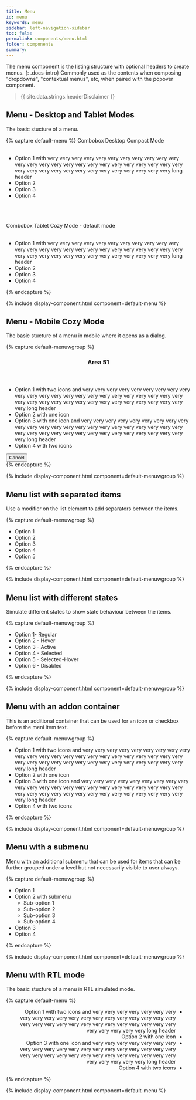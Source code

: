 ```yaml
---
title: Menu
id: menu
keywords: menu
sidebar: left-navigation-sidebar
toc: false
permalink: components/menu.html
folder: components
summary:
---
```


The menu component is the listing structure with optional headers to create menus.
{: .docs-intro}
Commonly used as the contents when composing "dropdowns", "contextual menus", etc, when paired with the popover component.

> {{ site.data.strings.headerDisclaimer }}

## Menu - Desktop and Tablet Modes

The basic stucture of a menu.

{% capture default-menu %}
<label class="fd-form-label">
Combobox Desktop Compact Mode
</label>
<br/>
<br/>

<nav class="fd-menu fd-menu--compact-desktop">
        <ul class="fd-menu__list">
            <li class="fd-menu__item" role="option" tabindex="0"><span class="fd-menu__title">Option 1 with very very very very very very very very very very very very very very very very very very very very very very very very very very very very very very very very very very very very very very long header</span></li>
            <li class="fd-menu__item" role="option" tabindex="0"><span class="fd-menu__title">Option 2</span></li>
            <li class="fd-menu__item" role="option" tabindex="0"><span class="fd-menu__title">Option 3</span></li>
            <li class="fd-menu__item" role="option" tabindex="0"><span class="fd-menu__title">Option 4</span></li>
        </ul>
</nav>
<br />
<br/>
<br/>
<label class="fd-form-label">
    Combobox Tablet Cozy Mode - default mode
</label>
<br/>
<br/>
<nav class="fd-menu">
        <ul class="fd-menu__list">
            <li class="fd-menu__item" role="option" tabindex="0"><span class="fd-menu__title">Option 1 with very very very very very very very very very very very very very very very very very very very very very very very very very very very very very very very very very very very very very very long header</span></li>
            <li class="fd-menu__item" role="option" tabindex="0"><span class="fd-menu__title">Option 2</span></li>
            <li class="fd-menu__item" role="option" tabindex="0"><span class="fd-menu__title">Option 3</span></li>
            <li class="fd-menu__item" role="option" tabindex="0"><span class="fd-menu__title">Option 4</span></li>
        </ul>
</nav>
{% endcapture %}

{% include display-component.html component=default-menu %}

## Menu - Mobile Cozy Mode

The basic stucture of a menu in mobile where it opens as a dialog.

{% capture default-menuwgroup %}

<div class="fd-dialog fd-dialog-docs-static fd-select-docs-max-height fd-dialog--active" id="select-dialog-example">
    <div class="fd-dialog__content">
        <header class="fd-dialog__header fd-bar fd-bar--header">
            <div class="fd-bar__left">
                <div class="fd-bar__element">
                    <h3 class="fd-dialog__title">
                        Area 51
                    </h3>
                </div>
            </div>
        </header>
        <div class="fd-dialog__body fd-dialog__body--no-vertical-padding">
             <nav class="fd-menu fd-menu--addon-before fd-menu--mobile">
                <ul class="fd-menu__list">
                    <li class="fd-menu__item" role="option" tabindex="0">                        
                            <span class="fd-menu__addon-before sap-icon--grid"></span>
                            <span class="fd-menu__title">Option 1 with two icons and very very very very very very very very very very very very very very very very very very very very very very very very very very very very very very very very very very very very very very long header</span>
                            <span class="fd-menu__addon-after sap-icon--navigation-right-arrow"></span>                        
                    </li>
                    <li class="fd-menu__item" role="option" tabindex="0">                        
                            <span class="fd-menu__addon-before sap-icon--accept"></span>
                            <span class="fd-menu__title">Option 2 with one icon</span>                        
                    </li>
                    <li class="fd-menu__item" role="option" tabindex="0">                        
                            <span class="fd-menu__title">Option 3 with one icon and very very very very very very very very very very very very very very very very very very very very very very very very very very very very very very very very very very very very very very long header</span>
                            <span class="fd-menu__addon-after sap-icon--navigation-right-arrow"></span>                        
                    </li>
                    <li class="fd-menu__item" role="option" tabindex="0">                        
                            <span class="fd-menu__addon-before sap-icon--grid"></span>
                            <span class="fd-menu__title">Option 4 with two icons</span>
                            <span class="fd-menu__addon-after sap-icon--navigation-right-arrow"></span>                         
                    </li>
                </ul>
            </nav>
        </div>
       <footer class="fd-dialog__footer fd-bar fd-bar--cosy fd-bar--footer">
            <div class="fd-bar__right">
                <div class="fd-bar__element">
                    <button class="fd-button fd-button--light fd-dialog__decisive-button">Cancel</button>
                </div>
            </div>
        </footer>
    </div>
</div>
{% endcapture %}

{% include display-component.html component=default-menuwgroup %}

## Menu list with separated items

Use a modifier on the list element to add separators between the items.

{% capture default-menuwgroup %}

<nav class="fd-menu">
    <ul class="fd-menu__list">
      <li class="fd-menu__item" role="option" tabindex="0"><span class="fd-menu__title">Option 1</span>
    </li>
      <li class="fd-menu__item fd-menu__item--separated" role="option" tabindex="0"><span class="fd-menu__title">Option 2</span>
    </li>
      <li class="fd-menu__item" role="option" tabindex="0"><span class="fd-menu__title">Option 3</span>
    </li>
      <li class="fd-menu__item fd-menu__item--separated" role="option" tabindex="0"><span class="fd-menu__title">Option 4</span>
    </li>
    <li class="fd-menu__item" role="option" tabindex="0"><span class="fd-menu__title">Option 5</span>
    </li>
    </ul>
</nav>
{% endcapture %}

{% include display-component.html component=default-menuwgroup %}

## Menu list with different states

Simulate different states to show state behaviour between the items.

{% capture default-menuwgroup %}

<nav class="fd-menu">
    <ul class="fd-menu__list">
      <li class="fd-menu__item" role="option" tabindex="0"><span class="fd-menu__title">Option 1- Regular</span>
    </li>
      <li class="fd-menu__item is-hover" role="option" tabindex="0"><span class="fd-menu__title">Option 2 - Hover</span>
    </li>
      <li class="fd-menu__item is-active" role="option" tabindex="0"><span class="fd-menu__title">Option 3 - Active</span>
    </li>
      <li class="fd-menu__item is-selected" role="option" tabindex="0"><span class="fd-menu__title">Option 4 - Selected</span>
    </li>
      <li class="fd-menu__item is-selected is-hover" role="option" tabindex="0"><span class="fd-menu__title">Option 5 - Selected-Hover</span>
    </li>
      <li class="fd-menu__item is-disabled" role="option" tabindex="0"><span class="fd-menu__title">Option 6 - Disabled</span>
    </li>
    </ul>
</nav>
{% endcapture %}

{% include display-component.html component=default-menuwgroup %}

## Menu with an addon container

This is an additional container that can be used for an icon or checkbox before the meni item text.

{% capture default-menuwgroup %}

<nav class="fd-menu fd-menu--addon-before">
    <ul class="fd-menu__list">
        <li class="fd-menu__item" role="option" tabindex="0">
                <span class="fd-menu__addon-before sap-icon--grid"></span>
                <span class="fd-menu__title">Option 1 with two icons and very very very very very very very very very very very very very very very very very very very very very very very very very very very very very very very very very very very very very very long header</span>
                <span class="fd-menu__addon-after sap-icon--navigation-right-arrow"></span>
        </li>
        <li class="fd-menu__item" role="option" tabindex="0">
                <span class="fd-menu__addon-before sap-icon--accept"></span>
                <span class="fd-menu__title">Option 2 with one icon</span>
        </li>
        <li class="fd-menu__item" role="option" tabindex="0">
                <span class="fd-menu__title">Option 3 with one icon and very very very very very very very very very very very very very very very very very very very very very very very very very very very very very very very very very very very very very very long header</span>
                <span class="fd-menu__addon-after sap-icon--navigation-right-arrow"></span>            
        </li>
        <li class="fd-menu__item" role="option" tabindex="0">            
                <span class="fd-menu__addon-before sap-icon--grid"></span>
                <span class="fd-menu__title">Option 4 with two icons</span>
                <span class="fd-menu__addon-after sap-icon--navigation-right-arrow"></span>             
        </li>
    </ul>
</nav>
{% endcapture %}

{% include display-component.html component=default-menuwgroup %}

## Menu with a submenu

Menu with an additional submenu that can be used for items that can be further grouped under a level but not necessarily visible to user always.

{% capture default-menuwgroup %}

<nav class="fd-menu fd-menu--addon-before">
    <ul class="fd-menu__list">
        <li class="fd-menu__item" role="option" tabindex="0">            
                <span class="fd-menu__addon-before sap-icon--grid"></span>
                <span class="fd-menu__title">Option 1</span>            
        </li>
        <li>
        <!-- For submenu, have the parent menu item in its own span so that its states do not override the submenu states -->
            <span class="fd-menu__item is-selected" role="option" tabindex="0">
                <span class="fd-menu__addon-before sap-icon--grid"></span>
                <span class="fd-menu__title">Option 2 with submenu</span>
                <span class="fd-menu__addon-after sap-icon--navigation-right-arrow"></span>        
            </span>    
            <ul class="fd-menu__sublist">
                <li class="fd-menu__item" role="option" tabindex="0">
                            <span class="fd-menu__title">Sub-option 1</span>                    
                </li>
                <li class="fd-menu__item" role="option" tabindex="0">                    
                            <span class="fd-menu__addon-before sap-icon--grid"></span>
                            <span class="fd-menu__title">Sub-option 2</span>
                </li>
                <li class="fd-menu__item" role="option" tabindex="0">                    
                            <span class="fd-menu__title">Sub-option 3</span>
                </li>
                <li class="fd-menu__item" role="option" tabindex="0">                    
                            <span class="fd-menu__title">Sub-option 4</span>
                </li>
            </ul>
        </li>
        <li class="fd-menu__item" role="option" tabindex="0">            
                <span class="fd-menu__title">Option 3</span>
        </li>
        <li class="fd-menu__item" role="option" tabindex="0">            
                <span class="fd-menu__title">Option 4</span>
        </li>        
    </ul>
</nav>
{% endcapture %}

{% include display-component.html component=default-menuwgroup %}

## Menu with RTL mode

The basic stucture of a menu in RTL simulated mode.

{% capture default-menu %}

<nav class="fd-menu fd-menu--addon-before fd-menu--compact-desktop" dir="rtl">
    <ul class="fd-menu__list">
        <li class="fd-menu__item" role="option" tabindex="0">
                <span class="fd-menu__addon-before sap-icon--grid"></span>
                <span class="fd-menu__title">Option 1 with two icons and very very very very very very very very very very very very very very very very very very very very very very very very very very very very very very very very very very very very very very long header</span>
                <span class="fd-menu__addon-after sap-icon--navigation-left-arrow"></span>
        </li>
        <li class="fd-menu__item" role="option" tabindex="0">
                <span class="fd-menu__addon-before sap-icon--accept"></span>
                <span class="fd-menu__title">Option 2 with one icon</span>
        </li>
        <li class="fd-menu__item" role="option" tabindex="0">
                <span class="fd-menu__title">Option 3 with one icon and very very very very very very very very very very very very very very very very very very very very very very very very very very very very very very very very very very very very very very long header</span>
                <span class="fd-menu__addon-after sap-icon--navigation-left-arrow"></span>
        </li>
        <li class="fd-menu__item" role="option" tabindex="0">
                <span class="fd-menu__addon-before sap-icon--grid"></span>
                <span class="fd-menu__title">Option 4 with two icons</span>
                <span class="fd-menu__addon-after sap-icon--navigation-left-arrow"></span>
        </li>
    </ul>
</nav>
{% endcapture %}

{% include display-component.html component=default-menu %}
